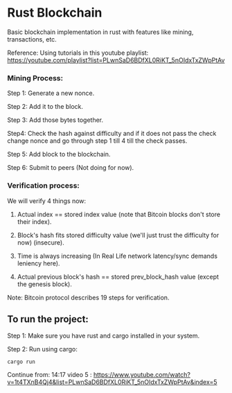 # Rust Blockchain

Basic blockchain implementation in rust with features like mining, transactions, etc.

Reference: Using tutorials in this youtube playlist: https://youtube.com/playlist?list=PLwnSaD6BDfXL0RiKT_5nOIdxTxZWpPtAv

### Mining Process:

Step 1: Generate a new nonce.

Step 2: Add it to the block.

Step 3: Add those bytes together.

Step4: Check the hash against difficulty and if it does not pass the check
change nonce and go through step 1 till 4 till the check passes.

Step 5: Add block to the blockchain.

Step 6: Submit to peers (Not doing for now).

### Verification process:

We will verify 4 things now:

1. Actual index == stored index value (note that Bitcoin blocks don't store their index).

2. Block's hash fits stored difficulty value (we'll just trust the difficulty for now) (insecure).

3. Time is always increasing (In Real Life network latency/sync demands leniency here).

4. Actual previous block's hash == stored prev_block_hash value (except the genesis block).

Note: Bitcoin protocol describes 19 steps for verification.

## To run the project:

Step 1: Make sure you have rust and cargo installed in your system.

Step 2: Run using cargo:

```
cargo run
```

Continue from: 14:17 video 5 : https://www.youtube.com/watch?v=1t4TXnB4Qj4&list=PLwnSaD6BDfXL0RiKT_5nOIdxTxZWpPtAv&index=5

